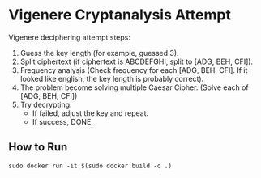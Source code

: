 # Vigenere Cryptanalysis Attempt

Vigenere deciphering attempt steps:
 1. Guess the key length (for example, guessed 3).
 2. Split ciphertext (if ciphertext is ABCDEFGHI, split to [ADG, BEH, CFI]).
 3. Frequency analysis (Check frequency for each [ADG, BEH, CFI]. If it looked like english, the key length is probably correct).
 4. The problem become solving multiple Caesar Cipher. (Solve each of [ADG, BEH, CFI])
 5. Try decrypting. 
    - If failed, adjust the key and repeat.
    - If success, DONE. 

## How to Run

```
sudo docker run -it $(sudo docker build -q .)
```
